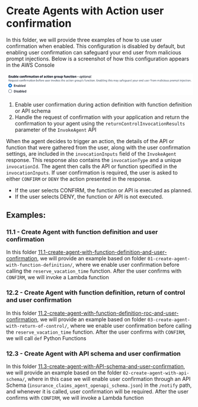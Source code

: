 # Create Agents with Action user confirmation

In this folder, we will provide three examples of how to use user confirmation when enabled. This configuration is disabled by default, but enabling user confirmation can safeguard your end user from malicious prompt injections. Below is a screenshot of how this configuration appears in the AWS Console

![](images/enable_confirmation_action_group_function.png)

1. Enable user confirmation during action definition with function definition or API schema
2. Handle the request of confirmation with your application and return the confirmation to your agent using the ``returnControlInvocationResults`` parameter of the ``InvokeAgent`` API

When the agent decides to trigger an action, the details of the API or function that were gathered from the user, along with the user confirmation settings, are included in the ``invocationInputs`` field of the ``InvokeAgent`` response. This response also contains the ``invocationType`` and a unique ``invocationId``. The agent then calls the API or function specified in the ``invocationInputs``. If user confirmation is required, the user is asked to either ``CONFIRM`` or ``DENY`` the action presented in the response.

- If the user selects CONFIRM, the function or API is executed as planned.
- If the user selects DENY, the function or API is not executed.

## Examples:

### 11.1 - Create Agent with function definition and user confirmation

In this folder [11.1-create-agent-with-function-definition-and-user-confirmation](11.1-create-agent-with-function-definition-and-user-confirmation/11.1-create-agent-with-function-definition-and-user-confirmation.ipynb), we will provide an example based on folder ``01-create-agent-with-function-definition/``, where we enable user confirmation before calling the `reserve_vacation_time` function. After the user confirms with ``CONFIRM``, we will invoke a Lambda function

### 12.2 - Create Agent with function definition, return of control and user confirmation

In this folder [11.2-create-agent-with-function-definition-roc-and-user-confirmation](11.2-create-agent-with-function-definition-roc-and-user-confirmation/11.2-create-agent-with-function-definition-roc-and-user-confirmation.ipynb), we will provide an example based on folder ``03-create-agent-with-return-of-control/``, where we enable user confirmation before calling the `reserve_vacation_time` function. After the user confirms with ``CONFIRM``, we will call ``def`` Python Functions

### 12.3 - Create Agent with API schema and user confirmation

In this folder [11.3-create-agent-with-API-schema-and-user-confirmation](11.3-create-agent-with-API-schema-and-user-confirmation/11.3-create-agent-with-API-schema-and-user-confirmation.ipynb), we will provide an example based on the folder ``02-create-agent-with-api-schema/``, where in this case we will enable user confirmation through an API Schema (``insurance_claims_agent_openapi_schema.json``) in the ``/notify`` path, and whenever it is called, user confirmation will be required. After the user confirms with ``CONFIRM``, we will invoke a Lambda function
